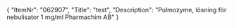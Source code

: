 {
  "ItemNr": "062907",
  "Title": "test",
  "Description": "Pulmozyme, lösning för nebulisator 1 mg/ml Pharmachim AB"
}